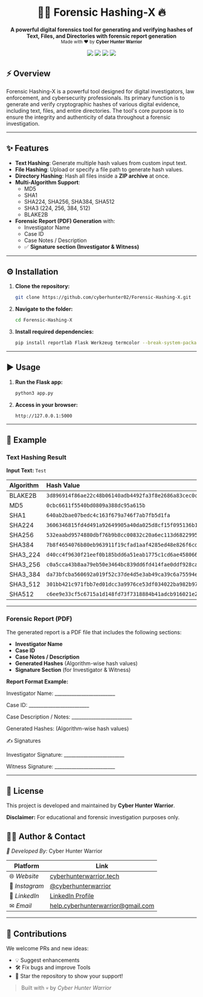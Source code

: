<h1 align="center">🕵️‍♂️ Forensic Hashing-X 🔥</h1>

<p align="center">
  <strong>A powerful digital forensics tool for generating and verifying hashes of Text, Files, and Directories with forensic report generation</strong><br>
  <sub>Made with ❤ by <b>Cyber Hunter Warrior</b></sub>
</p>

<p align="center">
  <img src="https://img.shields.io/badge/Python-3.x-blue?logo=python" />
  <img src="https://img.shields.io/badge/License-MIT-green" />
  <img src="https://img.shields.io/badge/Platform-Linux%20|%20Windows%20|%20Termux-orange" />
  <img src="https://img.shields.io/badge/Made%20with-Love-red" />
</p> 

## ⚡ Overview

Forensic Hashing-X is a powerful tool designed for digital investigators, law enforcement, and cybersecurity professionals. Its primary function is to generate and verify cryptographic hashes of various digital evidence, including text, files, and entire directories. The tool's core purpose is to ensure the integrity and authenticity of data throughout a forensic investigation.

---

## ✨ Features

* **Text Hashing**: Generate multiple hash values from custom input text.
* **File Hashing**: Upload or specify a file path to generate hash values.
* **Directory Hashing**: Hash all files inside a **ZIP archive** at once.
* **Multi-Algorithm Support**:
    * MD5
    * SHA1
    * SHA224, SHA256, SHA384, SHA512
    * SHA3 (224, 256, 384, 512)
    * BLAKE2B
* **Forensic Report (PDF) Generation** with:
    * Investigator Name
    * Case ID
    * Case Notes / Description
    * ✅ **Signature section (Investigator & Witness)**

---

## ⚙️ Installation

1.  **Clone the repository:**
    ```bash
    git clone https://github.com/cyberhunter02/Forensic-Hashing-X.git
    ```
2.  **Navigate to the folder:**
    ```bash
    cd Forensic-Hashing-X
    ```
3.  **Install required dependencies:**
    ```bash
    pip install reportlab Flask Werkzeug termcolor --break-system-packages
    ```

---

## ▶️ Usage

1.  **Run the Flask app:**
    ```bash
    python3 app.py
    ```
2.  **Access in your browser:**
    ```
    http://127.0.0.1:5000
    ```

---

## 📄 Example

### Text Hashing Result
**Input Text:** `Test`

| Algorithm | Hash Value |
|:---|:---|
| BLAKE2B | `3d896914f86ae22c48b06140adb4492fa3f8e2686a83cec0c8b1dcd6903168751370078bbd6bbfe02a6ab1df12a19b5991b58e65e243ec279f6a5770b2dd0e31` |
| MD5 | `0cbc6611f5540bd0809a388dc95a615b` |
| SHA1 | `640ab2bae07bedc4c163f679a746f7ab7fb5d1fa` |
| SHA224 | `3606346815fd4d491a92649905a40da025d8cf15f095136b19f37923` |
| SHA256 | `532eaabd9574880dbf76b9b8cc00832c20a6ec113d682299550d7a6e0f345e25` |
| SHA384 | `7b8f4654076b80eb963911f19cfad1aaf4285ed48e826f6cde1b01a79aa73fadb5446e667fc4f90417782c91270540f3` |
| SHA3_224 | `d40cc4f9630f21eef0b185bdd6a51eab1775c1cd6ae458066ecaf046` |
| SHA3_256 | `c0a5cca43b8aa79eb50e3464bc839dd6fd414fae0ddf928ca23dcebf8a8b8dd0` |
| SHA3_384 | `da73bfcba560692a019f52c37de4d5e3ab49ca39c6a75594e3c39d805388c4de9d0ff3927eb9e197536f5b0b3a515f0a` |
| SHA3_512 | `301bb421c971fbb7ed01dcc3a9976ce53df034022ba982b97d0f27d48c4f03883aabf7c6bc778aa7c383062f6823045a6d41b8a720afbb8a9607690f89fbe1a7` |
| SHA512 | `c6ee9e33cf5c6715a1d148fd73f7318884b41adcb916021e2bc0e800a5c5dd97f5142178f6ae88c8fdd98e1afb0ce4c8d2c54b5f37b30b7da1997bb33b0b8a31` |

---

### Forensic Report (PDF)

The generated report is a PDF file that includes the following sections:

* **Investigator Name**
* **Case ID**
* **Case Notes / Description**
* **Generated Hashes** (Algorithm-wise hash values)
* **Signature Section** (for Investigator & Witness)

**Report Format Example:**

Investigator Name: _________________________

Case ID: _________________________

Case Description / Notes: _________________________

Generated Hashes:
(Algorithm-wise hash values)

✍️ Signatures

Investigator Signature: _________________________

Witness Signature: _________________________

---

## 📜 License

This project is developed and maintained by **Cyber Hunter Warrior**.

**Disclaimer:** For educational and forensic investigation purposes only.

## 👨‍💻 Author & Contact

*🧠 Developed By:* Cyber Hunter Warrior

| Platform     | Link |
|--------------|------|
| 🌐 *Website*    | [cyberhunterwarrior.tech](https://cyberhunterwarrior.tech) |
| 📸 *Instagram*  | [@cyberhunterwarrior](https://instagram.com/cyberhunterwarrior) |
| 💼 *LinkedIn*   | [LinkedIn Profile](https://linkedin.com/in/cyberhunterwarrior) |
| ✉ *Email*      | [help.cyberhunterwarrior@gmail.com](help.cyberhunterwarrior@gmail.com) |

---

## 🤝 Contributions

We welcome PRs and new ideas:

- 💡 Suggest enhancements
- 🛠 Fix bugs and improve Tools
- 🌟 Star the repository to show your support!

> Built with 💀 by *Cyber Hunter Warrior*
